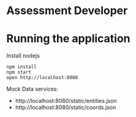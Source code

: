 Assessment Developer
================================
# Running the application

Install nodejs

```
npm install
npm start
open http://localhost:8080
```

Mock Data services:

- http://localhost:8080/static/entities.json
- http://localhost:8080/static/coords.json
